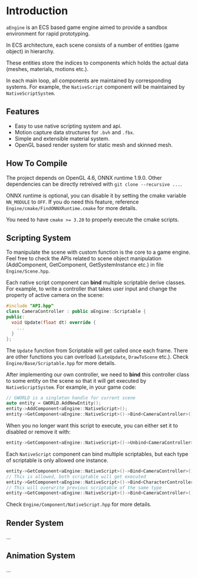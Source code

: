 # Introduction

`aEngine` is an ECS based game engine aimed to provide a sandbox environment for rapid prototyping.

In ECS architecture, each scene consists of a number of entities (game object) in hierarchy.

These entities store the indices to components which holds the actual data (meshes, materials, motions etc.).

In each main loop, all components are maintained by corresponding systems. For example, the `NativeScript` component will be maintained by `NativeScriptSystem`.

## Features

- Easy to use native scripting system and api.
- Motion capture data structures for `.bvh` and `.fbx`.
- Simple and extensible material system.
- OpenGL based render system for static mesh and skinned mesh.

## How To Compile

The project depends on OpenGL 4.6, ONNX runtime 1.9.0. Other dependencies can be directly retreived with `git clone --recursive ...`.

ONNX runtime is optional, you can disable it by setting the cmake variable `NN_MODULE` to `OFF`. If you do need this feature, reference `Engine/cmake/FindONNXRuntime.cmake` for more details.

You need to have `cmake >= 3.20` to properly execute the cmake scripts.

## Scripting System

To manipulate the scene with custom function is the core to a game engine. Feel free to check the APIs related to scene object manipulation (AddComponent, GetComponent, GetSystemInstance etc.) in file `Engine/Scene.hpp`.

Each native script component can **bind** multiple scriptable derive classes. For example, to write a controller that takes user input and change the property of active camera on the scene:

```cpp
#include "API.hpp"
class CameraController : public aEngine::Scriptable {
public:
  void Update(float dt) override {
    ...
  }
};
```

The `Update` function from Scriptable will get called once each frame. There are other functions you can overload (`LateUpdate`, `DrawToScene` etc.). Check `Engine/Base/Scriptable.hpp` for more details.

After implementing our own controller, we need to **bind** this controller class to some entity on the scene so that it will get executed by `NativeScriptSystem`. For example, in your game code:

```cpp
// GWORLD is a singleton handle for current scene
auto entity = GWORLD.AddNewEntity();
entity->AddComponent<aEngine::NativeScript>();
entity->GetComponent<aEngine::NativeScript>()->Bind<CameraController>();
```

When you no longer want this script to execute, you can either set it to disabled or remove it with:
```cpp
entity->GetComponent<aEngine::NativeScript>()->Unbind<CameraController>();
```

Each `NativeScript` component can bind multiple scriptables, but each type of scriptable is only allowed one instance.

```cpp
entity->GetComponent<aEngine::NativeScript>()->Bind<CameraController>();
// This is allowed, both scriptable will get executed
entity->GetComponent<aEngine::NativeScript>()->Bind<CharacterController>();
// This will overwrite previous scriptable of the same type
entity->GetComponent<aEngine::NativeScript>()->Bind<CameraController>();
```

Check `Engine/Component/NativeScript.hpp` for more details.

## Render System

...

## Animation System

...
